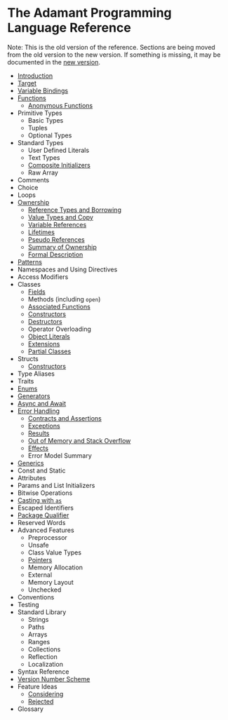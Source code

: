 # The Adamant Programming Language Reference

Note: This is the old version of the reference. Sections are being moved from the old version to the new version. If something is missing, it may be documented in the [new version](../src/book.md).

* [Introduction](introduction.md)
* [Target](target.md)
* [Variable Bindings](variable-bindings.md)
* [Functions](functions.md)
  * [Anonymous Functions](anonymous-functions.md)
* Primitive Types
  * Basic Types
  * Tuples
  * Optional Types
* Standard Types
  * User Defined Literals
  * Text Types
  * [Composite Initializers](composite-initializers.md)
  * Raw Array
* Comments
* Choice
* Loops
* [Ownership](ownership.md)
  * [Reference Types and Borrowing](reference-types.md)
  * [Value Types and Copy](value-types.md)
  * [Variable References](variable-references.md)
  * [Lifetimes](lifetimes.md)
  * [Pseudo References](pseudo-references.md)
  * [Summary of Ownership](ownership-summary.md)
  * [Formal Description](borrow-checker.md)
* [Patterns](patterns.md)
* Namespaces and Using Directives
* Access Modifiers
* Classes
  * [Fields](fields.md)
  * Methods (including `open`)
  * [Associated Functions](associated-functions.md)
  * [Constructors](constructors.md)
  * [Destructors](destructors.md)
  * Operator Overloading
  * [Object Literals](object-literals.md)
  * [Extensions](extensions.md)
  * [Partial Classes](partial-classes.md)
* Structs
  * [Constructors](struct-constructors.md)
* Type Aliases
* Traits
* [Enums](enums.md)
* [Generators](generators.md)
* [Async and Await](async.md)
* [Error Handling](error-handling.md)
  * [Contracts and Assertions](contracts-assertions.md)
  * [Exceptions](exceptions.md)
  * [Results](result.md)
  * [Out of Memory and Stack Overflow](out-of-memory.md)
  * [Effects](effects.md)
  * Error Model Summary
* [Generics](generics.md)
* Const and Static
* Attributes
* Params and List Initializers
* Bitwise Operations
* [Casting with `as`](casting.md)
* Escaped Identifiers
* [Package Qualifier](package-qualifier.md)
* Reserved Words
* Advanced Features
  * Preprocessor
  * Unsafe
  * Class Value Types
  * [Pointers](pointers.md)
  * Memory Allocation
  * External
  * Memory Layout
  * Unchecked
* Conventions
* Testing
* Standard Library
  * Strings
  * Paths
  * Arrays
  * Ranges
  * Collections
  * Reflection
  * Localization
* Syntax Reference
* [Version Number Scheme](version-numbers.md)
* Feature Ideas
  * [Considering](ideas-considering.md)
  * [Rejected](ideas-rejected.md)
* Glossary
